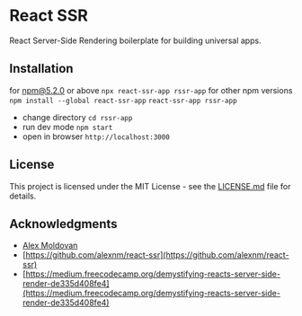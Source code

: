 # React SSR
React Server-Side Rendering boilerplate for building universal apps.

## Installation
for npm@5.2.0 or above `npx react-ssr-app rssr-app`
for other npm versions `npm install --global react-ssr-app` `react-ssr-app rssr-app`
* change directory `cd rssr-app`
* run dev mode `npm start`
* open in browser `http://localhost:3000`

## License
This project is licensed under the MIT License - see the [LICENSE.md](https://github.com/narekkeryan/react-ssr/blob/master/LICENSE) file for details.

## Acknowledgments
* [Alex Moldovan](https://github.com/alexnm)
* [https://github.com/alexnm/react-ssr](https://github.com/alexnm/react-ssr)
* [https://medium.freecodecamp.org/demystifying-reacts-server-side-render-de335d408fe4](https://medium.freecodecamp.org/demystifying-reacts-server-side-render-de335d408fe4)
